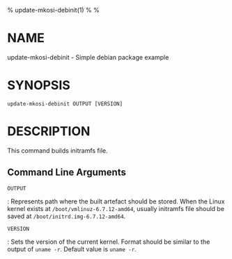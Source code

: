 % update-mkosi-debinit(1)
%
%

# NAME

update-mkosi-debinit - Simple debian package example

# SYNOPSIS

`update-mkosi-debinit OUTPUT [VERSION]`

# DESCRIPTION

This command builds initramfs file.

## Command Line Arguments

`OUTPUT`

: Represents path where the built artefact should be stored.
When the Linux kernel exists at `/boot/vmlinuz-6.7.12-amd64`,
usually initramfs file should be saved at `/boot/initrd.img-6.7.12-amd64`.

`VERSION`

: Sets the version of the current kernel.
Format should be similar to the output of `uname -r`.
Default value is `uname -r`.
